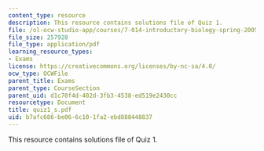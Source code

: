 ```yaml
---
content_type: resource
description: This resource contains solutions file of Quiz 1.
file: /ol-ocw-studio-app/courses/7-014-introductory-biology-spring-2005/b7afc686be066c101fa2ebd888448837_quiz1_s.pdf
file_size: 257928
file_type: application/pdf
learning_resource_types:
- Exams
license: https://creativecommons.org/licenses/by-nc-sa/4.0/
ocw_type: OCWFile
parent_title: Exams
parent_type: CourseSection
parent_uid: d1c70f4d-402d-3fb3-4538-ed519e2430cc
resourcetype: Document
title: quiz1_s.pdf
uid: b7afc686-be06-6c10-1fa2-ebd888448837
---
```

This resource contains solutions file of Quiz 1.